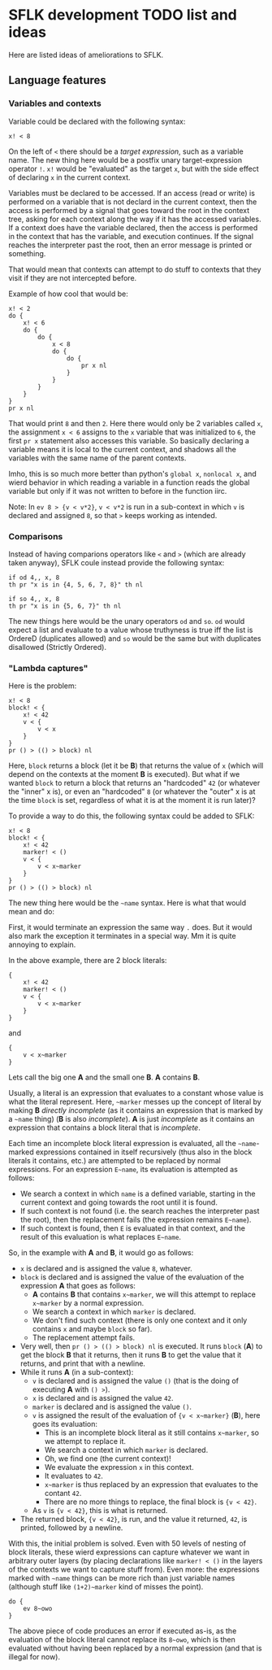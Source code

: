 
# SFLK development TODO list and ideas

Here are listed ideas of ameliorations to SFLK.

## Language features

### Variables and contexts

Variable could be declared with the following syntax:

```sflk
x! < 8
```

On the left of `<` there should be a *target expression*, such as a variable name. The new thing here would be a postfix unary target-expression operator `!`. `x!` would be "evaluated" as the target `x`, but with the side effect of declaring `x` in the current context.

Variables must be declared to be accessed. If an access (read or write) is performed on a variable that is not declard in the current context, then the access is performed by a signal that goes toward the root in the context tree, asking for each context along the way if it has the accessed variables. If a context does have the variable declared, then the access is performed in the context that has the variable, and execution continues. If the signal reaches the interpreter past the root, then an error message is printed or something.

That would mean that contexts can attempt to do stuff to contexts that they visit if they are not intercepted before.

Example of how cool that would be:

```sflk
x! < 2
do {
	x! < 6
	do {
		do {
			x < 8
			do {
				do {
					pr x nl
				}
			}
		}
	}
}
pr x nl
```

That would print `8` and then `2`. Here there would only be 2 variables called `x`, the assignment `x < 6` assigns to the `x` variable that was initialized to `6`, the first `pr x` statement also accesses this variable. So basically declaring a variable means it is local to the current context, and shadows all the variables with the same name of the parent contexts.

Imho, this is so much more better than python's `global x`, `nonlocal x`, and wierd behavior in which reading a variable in a function reads the global variable but only if it was not written to before in the function iirc.

Note: In `ev 8 > {v < v*2}`, `v < v*2` is run in a sub-context in which `v` is declared and assigned `8`, so that `>` keeps working as intended.

### Comparisons

Instead of having comparions operators like `<` and `>` (which are already taken anyway), SFLK coule instead provide the following syntax:

```sflk
if od 4,, x, 8
th pr "x is in {4, 5, 6, 7, 8}" th nl

if so 4,, x, 8
th pr "x is in {5, 6, 7}" th nl
```

The new things here would be the unary operators `od` and `so`. `od` would expect a list and evaluate to a value whose truthyness is true iff the list is OrdereD (duplicates allowed) and `so` would be the same but with duplicates disallowed (Strictly Ordered).

### "Lambda captures"

Here is the problem:

```sflk
x! < 8
block! < {
	x! < 42
	v < {
		v < x
	}
}
pr () > (() > block) nl
```

Here, `block` returns a block (let it be **B**) that returns the value of `x` (which will depend on the contexts at the moment **B** is executed). But what if we wanted `block` to return a block that returns an "hardcoded" `42` (or whatever the "inner" x is), or even an "hardcoded" `8` (or whatever the "outer" x is at the time `block` is set, regardless of what it is at the moment it is run later)?

To provide a way to do this, the following syntax could be added to SFLK:

```sflk
x! < 8
block! < {
	x! < 42
	marker! < ()
	v < {
		v < x~marker
	}
}
pr () > (() > block) nl
```

The new thing here would be the `~name` syntax. Here is what that would mean and do:

First, it would terminate an expression the same way `.` does. But it would also mark the exception it terminates in a special way. Mm it is quite annoying to explain.

In the above example, there are 2 block literals:
```sflk
{
	x! < 42
	marker! < ()
	v < {
		v < x~marker
	}
}
```
and
```sflk
{
	v < x~marker
}
```

Lets call the big one **A** and the small one **B**. **A** contains **B**.

Usually, a literal is an expression that evaluates to a constant whose value is what the literal represent. Here, `~marker` messes up the concept of literal by making **B** *directly incomplete* (as it contains an expression that is marked by a `~name` thing) (**B** is also *incomplete*). **A** is just *incomplete* as it contains an expression that contains a block literal that is *incomplete*.

Each time an incomplete block literal expression is evaluated, all the `~name`-marked expressions contained in itself recursively (thus also in the block literals it contains, etc.) are attempted to be replaced by normal expressions. For an expression `E~name`, its evaluation is attempted as follows:

- We search a context in which `name` is a defined variable, starting in the current context and going towards the root until it is found.
- If such context is not found (i.e. the search reaches the interpreter past the root), then the replacement fails (the expression remains `E~name`).
- If such context is found, then `E` is evaluated in that context, and the result of this evaluation is what replaces `E~name`.

So, in the example with **A** and **B**, it would go as follows:

- `x` is declared and is assigned the value `8`, whatever.
- `block` is declared and is assigned the value of the evaluation of the expression **A** that goes as follows:
  - **A** contains **B** that contains `x~marker`, we will this attempt to replace `x~marker` by a normal expression.
  - We search a context in which `marker` is declared.
  - We don't find such context (there is only one context and it only contains `x` and maybe `block` so far).
  - The replacement attempt fails.
- Very well, then `pr () > (() > block) nl` is executed. It runs `block` (**A**) to get the block **B** that it returns, then it runs **B** to get the value that it returns, and print that with a newline.
- While it runs **A** (in a sub-context):
  - `v` is declared and is assigned the value `()` (that is the doing of executing **A** with `() >`).
  - `x` is declared and is assigned the value `42`.
  - `marker` is declared and is assigned the value `()`.
  - `v` is assigned the result of the evaluation of `{v < x~marker}` (**B**), here goes its evaluation:
    - This is an incomplete block literal as it still contains `x~marker`, so we attempt to replace it.
    - We search a context in which `marker` is declared.
    - Oh, we find one (the current context)!
    - We evaluate the expression `x` in this context.
    - It evaluates to `42`.
    - `x~marker` is thus replaced by an expression that evaluates to the contant `42`.
    - There are no more things to replace, the final block is `{v < 42}`.
  - As `v` is `{v < 42}`, this is what is returned.
- The returned block, `{v < 42}`, is run, and the value it returned, `42`, is printed, followed by a newline.

With this, the initial problem is solved. Even with 50 levels of nesting of block literals, these wierd expressions can capture whatever we want in arbitrary outer layers (by placing declarations like `marker! < ()` in the layers of the contexts we want to capture stuff from). Even more: the expressions marked with `~name` things can be more rich than just variable names (although stuff like `(1+2)~marker` kind of misses the point).

```sflk
do {
	ev 8~owo
}
```

The above piece of code produces an error if executed as-is, as the evaluation of the block literal cannot replace its `8~owo`, which is then evaluated without having been replaced by a normal expression (and that is illegal for now).

